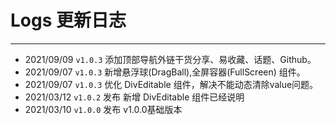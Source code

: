 # Logs 更新日志
----
* 2021/09/09 ```v1.0.3``` 添加顶部导航外链干货分享、易收藏、话题、Github。
* 2021/09/07 ```v1.0.3``` 新增悬浮球(DragBall),全屏容器(FullScreen) 组件。
* 2021/09/07 ```v1.0.3``` 优化 DivEditable 组件，解决不能动态清除value问题。
* 2021/03/12 ```v1.0.2``` 发布 新增 DivEditable 组件已经说明
* 2021/03/10 ```v1.0.0``` 发布 v1.0.0基础版本
